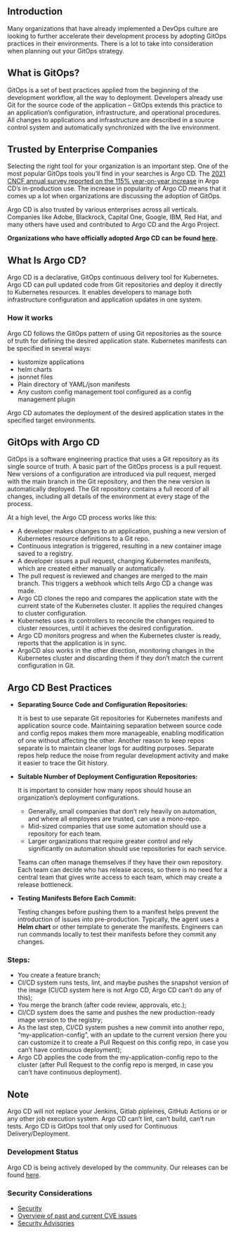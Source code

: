 ## Introduction

Many organizations that have already implemented a DevOps culture are looking to further accelerate their development process by adopting GitOps practices in their environments. There is a lot to take into consideration when planning out your GitOps strategy.

## What is GitOps?

GitOps is a set of best practices applied from the beginning of the development workflow, all the way to deployment.
Developers already use Git for the source code of the application – GitOps extends this practice to an application’s configuration, infrastructure, and operational procedures. All changes to applications and infrastructure are described in a source control system and automatically synchronized with the live environment.

## Trusted by Enterprise Companies

Selecting the right tool for your organization is an important step. One of the most popular GitOps tools you’ll find in your searches is Argo CD. The [2021 CNCF annual survey reported on the 115% year-on-year increase](https://blog.argoproj.io/cncf-argo-project-2022-user-survey-results-f9caf46df7fd) in Argo CD’s in-production use. The increase in popularity of Argo CD means that it comes up a lot when organizations are discussing the adoption of GitOps.

Argo CD is also trusted by various enterprises across all verticals. Companies like Adobe, Blackrock, Capital One, Google, IBM, Red Hat, and many others have used and contributed to Argo CD and the Argo Project.

**Organizations who have officially adopted Argo CD can be found [here](https://github.com/argoproj/argo-cd/blob/master/USERS.md).**

## What Is Argo CD?

Argo CD is a declarative, GitOps continuous delivery tool for Kubernetes. Argo CD can pull updated code from Git repositories and deploy it directly to Kubernetes resources. It enables developers to manage both infrastructure configuration and application updates in one system.

### How it works

Argo CD follows the GitOps pattern of using Git repositories as the source of truth for defining the desired application state. Kubernetes manifests can be specified in several ways:

- kustomize applications
- helm charts
- jsonnet files
- Plain directory of YAML/json manifests
- Any custom config management tool configured as a config management plugin

Argo CD automates the deployment of the desired application states in the specified target environments. 

## GitOps with Argo CD

GitOps is a software engineering practice that uses a Git repository as its single source of truth. A basic part of the GitOps process is a pull request. New versions of a configuration are introduced via pull request, merged with the main branch in the Git repository, and then the new version is automatically deployed. The Git repository contains a full record of all changes, including all details of the environment at every stage of the process.

At a high level, the Argo CD process works like this:

- A developer makes changes to an application, pushing a new version of Kubernetes resource definitions to a Git repo.
- Continuous integration is triggered, resulting in a new container image saved to a registry. 
- A developer issues a pull request, changing Kubernetes manifests, which are created either manually or automatically.
- The pull request is reviewed and changes are merged to the main branch. This triggers a webhook which tells Argo CD a change was made.
- Argo CD clones the repo and compares the application state with the current state of the Kubernetes cluster. It applies the required changes to cluster configuration.
- Kubernetes uses its controllers to reconcile the changes required to cluster resources, until it achieves the desired configuration.
- Argo CD monitors progress and when the Kubernetes cluster is ready, reports that the application is in sync.
- ArgoCD also works in the other direction, monitoring changes in the Kubernetes cluster and discarding them if they don’t match the current configuration in Git.


## Argo CD Best Practices

- **Separating Source Code and Configuration Repositories:**

  It is best to use separate Git repositories for Kubernetes manifests and application source code. Maintaining separation between source code and config repos makes them more manageable, enabling modification of one without affecting the other. Another reason to keep repos separate is to maintain cleaner logs for auditing purposes. Separate repos help reduce the noise from regular development activity and make it easier to trace the Git history. 

- **Suitable Number of Deployment Configuration Repositories:**

  It is important to consider how many repos should house an organization’s deployment configurations.
 
  - Generally, small companies that don’t rely heavily on automation, and where all employees are trusted, can use a mono-repo. 
  - Mid-sized companies that use some automation should use a repository for each team.
  - Larger organizations that require greater control and rely significantly on automation should use repositories for each service.
  
   Teams can often manage themselves if they have their own repository. Each team can decide who has release access, so there is no need for a central team that gives write access to each team, which may create a release bottleneck.

- **Testing Manifests Before Each Commit:**

  Testing changes before pushing them to a manifest helps prevent the introduction of issues into pre-production. Typically, the agent uses a **Helm chart** or other template to generate the manifests. Engineers can run commands locally to test their manifests before they commit any changes. 

### Steps:

- You create a feature branch;
- CI/CD system runs tests, lint, and maybe pushes the snapshot version of the image (CI/CD system here is not Argo CD, Argo CD can’t do any of this);
- You merge the branch (after code review, approvals, etc.);
- CI/CD system does the same and pushes the new production-ready image version to the registry;
- As the last step, CI/CD system pushes a new commit into another repo, “my-application-config”, with an update to the current version (here you can customize it to create a Pull Request on this config repo, in case you can’t have continuous deployment);
- Argo CD applies the code from the my-application-config repo to the cluster (after Pull Request to the config repo is merged, in case you can’t have continuous deployment).


## Note 

Argo CD will not replace your Jenkins, Gitlab pipleines, GitHub Actions or or any other job execution system. Argo CD can’t lint, can’t build, can’t run tests. Argo CD is GitOps tool that only used for Continuous Delivery/Deployment.

### Development Status

Argo CD is being actively developed by the community. Our releases can be found [here](https://github.com/argoproj/argo-cd/releases).

### Security Considerations

- [Security](https://argo-cd.readthedocs.io/en/stable/operator-manual/security/)
- [Overview of past and current CVE issues](https://argo-cd.readthedocs.io/en/stable/security_considerations/)
- [Security Advisories](https://github.com/argoproj/argo-cd/security/advisories)
